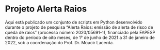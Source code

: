 # Projeto Alerta Raios
Aqui está publicado um conjunto de scripts em Python desenvolvido durante o projeto de pesquisa “Alerta Raios: emissão de alerta de risco de queda de raios” (processo número 2020/05691-1), financiado pela FAPESP dentro do período de oito meses, de 1° de junho de 2021 a 31 de janeiro de 2022, sob a coordenação do Prof. Dr. Moacir Lacerda.
